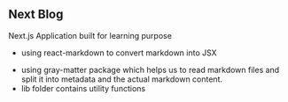 ## Next Blog

<p> Next.js Application built for learning purpose </p>

- using react-markdown to convert markdown into JSX

* using gray-matter package which helps us to read markdown files and split it into
  metadata and the actual markdown content.
* lib folder contains utility functions
